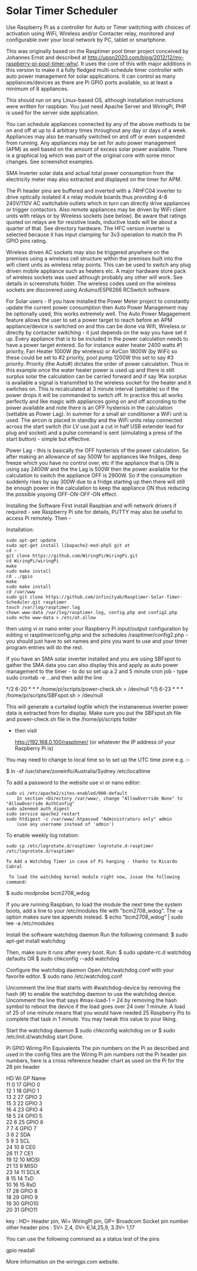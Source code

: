 Solar Timer Scheduler
=========

Use Raspberry Pi as a controller for Auto or Timer switching with choices of activation using WiFi, Wireless and/or Contacter relay, monitored and configurable over your local network by PC, tablet or smartphone.

This was originally based on the Rasptimer pool timer project conceived by Johannes Ernst and described at http://upon2020.com/blog/2012/12/my-raspberry-pi-pool-timer-why/. It uses the core of this with major additions in this version to make it a fully fledged multi-schedule timer controller with auto power management for solar applications. It can control as many appliances/devices as there are Pi GPIO ports available, so at least a minimum of 8 appliances.

This should run on any Linux-based OS, although installation instructions were written for raspbian. You just need Apache Server and WiringPi, PHP is used for the server side application.

You can schedule appliances connected by any of the above methods to be on and off at up to 4 arbitrary times throughout any day or days of a week. Appliances may also be manually switched on and off or even suspended from running. Any appliances may be set for auto power management (APM) as well based on the amount of excess solar power available. There is a graphical log which was part of the original core with some minor changes. See screenshot examples.

SMA Inverter solar data and actual total power consumption from the electricity meter may also extracted and displayed on the timer for APM.

The Pi header pins are buffered and inverted with a 74HFC04 inverter to drive optically isolated 4 x relay module boards thus providing 4-8 240V/110V AC switchable outlets which in turn can directly drive appliances or trigger contactors. Also remote appliances may be driven by WiFi client units with relays or by Wireless sockets (see below). Be aware that ratings quoted on relays are for resistive loads, inductive loads will be about a quarter of that. See directory hardware. The HFC version inverter is selected because it has input clamping for 3v3 operation to match the Pi GPIO pins rating.

Wireless driven AC sockets may also be triggered anywhere on the premises using a wireless cell structure within the premises built into the wifi client units as wireless relay points. This can be used to switch any plug driven mobile appliance such as heaters etc. A major hardware store pack of wireless sockets was used although probably any other will work. See details in screenshots folder. The wireless codes used on the wireless sockets are discovered using Arduino/ESP8266 RCSwitch software.

For Solar users - If you have installed the Power Meter project to constantly update the current power consumption then Auto Power Management may be optionally used, this works extremely well. The Auto Power Magagement feature allows the user to set a power target to reach before an APM appliance/device is switched on and this can be done via Wifi, Wireless or directly by contacter switching - it just depends on the way you have set it up. Every appliance that is to be included in the power calculation needs to have a power target entered. So for instance water heater 2400 watts #1 priority, Fan Heater 1000W (by wireless) or AirCon 1800W (by WiFi) so these could be set to #2 priority, pool pump 1200W this set to say #3 priority. Priority (the Auto#) dictates the order of power calculation. Thus in this example once the water heater power is used up and there is still surplus solar the calculation can be carried forward and if say 1Kw surplus is available a signal is transmitted to the wireless socket for the heater and it switches on. This is recalculated at 3 minute interval (settable) so if the power drops it will be commanded to switch off. In practice this all works perfectly and like magic with appliances going on and off according to the power available and note there is an OFF hysterisis in the calculation (settable as Power Lag). In summer for a small air conditioner a WiFi unit is used. The aircon is placed in standby and the WiFi units relay connected across the start switch (for LV use just a cut in half USB extender lead for plug and socket) and a pulse command is sent (simulating a press of the start button) - simple but effective. 

Power Lag - this is basically the OFF hysterisis of the power calculation. So after making an allowance of say 500W for appliances like fridges, deep freeze which you have no control over, etc if the appliance that is ON is using say 2400W and the the Lag is 500W then the power available for the calculation to switch the appliance OFF is 2900W. So if the consumption suddenly rises by say 300W due to a fridge starting up then there will still be enough power in the calculation to keep the appliance ON thus reducing the possible yoyoing OFF-ON-OFF-ON effect.

Installing the Software 
First install Raspbian and wifi network drivers if required - see Raspberry Pi site for details, PUTTY may also be useful to access Pi remotely. Then -

Installation:
    
    sudo apt-get update
    sudo apt-get install libapache2-mod-php5 git at
    cd ~
    git clone https://github.com/WiringPi/WiringPi.git
    cd WiringPi/wiringPi
    make
    sudo make install
    cd ../gpio
    make
    sudo make install
    cd /var/www
    sudo git clone https://github.com/infinityab/Rasptimer-Solar-Timer-Scheduler.git rasptimer
    touch /var/log/rasptimer.log
    chown www-data /var/log/rasptimer.log, config.php and config2.php
    sudo echo www-data > /etc/at.allow

then using vi or nano enter your Raspberry Pi input/output configuration by editing vi rasptimer/config.php and the schedules /rasptimer/config2.php - you should just have to set names and pins you want to use and your timer program entries will do the rest.

If you have an SMA solar inverter installed and you are using SBFspot to gather the SMA data you can also display this and apply as auto power management to the timer - to do so set up a 2 and 5 minute cron job - type sudo crontab -e     ...and then add the line

*/2 6-20 * * * /home/pi/scripts/power-check.sh > /dev/null
*/5 6-23 * * * /home/pi/scripts/SBFspot.sh > /dev/null

This will generate a curtailed logfile which the instananeous inverter power data is extracted from for display. Make sure you put the SBFspot.sh file and power-check.sh file in the /home/pi/scripts folder

 - then visit

    http://192.168.0.100/rasptimer/
        (or whatever the IP address of your Raspberry Pi is)

You may need to change to local time so to set up the UTC time zone e.g. :-

$ ln -sf /usr/share/zoneinfo/Australia/Sydney /etc/localtime 

To add a password to the website use vi or nano editor:

    sudo vi /etc/apache2/sites-enabled/000-default 
        In section <Directory /var/www/, change "AllowOverride None" to "AllowOverride AuthConfig"
    sudo a2enmod auth_digest
    sudo service apache2 restart
    sudo htdigest -c /var/www/.htpasswd "Administrators only" admin
        (use any username instead of 'admin')

To enable weekly log rotation:

    sudo cp /etc/logrotate.d/rasptimer logrotate.d-rasptimer /etc/logrotate.d/rasptimer
    
    To Add a Watchdog Timer in case of Pi hanging - thanks to Ricardo Cabral
    
     To load the watchdog kernel module right now, issue the following command:
$ sudo modprobe bcm2708_wdog

If you are running Raspbian, to load the module the next time the system boots, add a line to your /etc/modules file with "bcm2708_wdog". The -a option makes sure tee appends instead.
$ echo "bcm2708_wdog" | sudo tee -a /etc/modules

 Install the software watchdog daemon
Run the following command:
$ sudo apt-get install watchdog

Then, make sure it runs after every boot.
Run:
$ sudo update-rc.d watchdog defaults
OR
$ sudo chkconfig --add watchdog

Configure the watchdog daemon
Open /etc/watchdog.conf with your favorite editor.
$ sudo nano /etc/watchdog.conf

Uncomment the line that starts with #watchdog-device by removing the hash (#) to enable the watchdog daemon to use the watchdog device.
Uncomment the line that says #max-load-1 = 24 by removing the hash symbol to reboot the device if the load goes over 24 over 1 minute. A load of 25 of one minute means that you would have needed 25 Raspberry Pis to complete that task in 1 minute. You may tweak this value to your liking.

Start the watchdog daemon
$ sudo chkconfig watchdog on
or
$ sudo /etc/init.d/watchdog start
Done.
    
Pi GPIO Wiring Pin Equivalents
The pin numbers on the Pi as described and used in the config files are the Wiring Pi pin numbers not the Pi header pin numbers, here is a cross reference header chart as used on the Pi for the 26 pin header

HD	Wi	GP	 Name   	   
11	0	17	 GPIO 0 	   
12	1	18	 GPIO 1 	   
13	2	27	 GPIO 2 	   
15	3	22	 GPIO 3 	   
16	4	23	 GPIO 4 	   
18	5	24	 GPIO 5 	   
22	6	25	 GPIO 6 	   
7	7	4	 GPIO 7 	   
3	8	2	 SDA    	   
5	9	3	 SCL    	   
24	10	8	 CE0    	   
26	11	7	 CE1    	   
19	12	10	 MOSI   	   
21	13	9	 MISO   	   
23	14	11	 SCLK   	   
8	15	14	 TxD    	   
10	16	15	 RxD    	   
	17	28	 GPIO 8 	   
	18	29	 GPIO 9 	   
	19	30	 GPIO10 	   
	20	31	 GPIO11 	 

key : HD= Header pin, Wi= WiringPi pin, GP= Broadcom Socket pin number
other header pins : 5V= 2,4, 0V= 6,14,25,9, 3.3V= 1,17 

You can use the following command as a status test of the pins

gpio readall

More information on the wiringpi.com website. 
